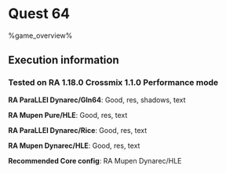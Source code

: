 # Quest 64 

%game_overview%

## Execution information

### Tested on RA 1.18.0 Crossmix 1.1.0 Performance mode

**RA ParaLLEl Dynarec/Gln64**: Good, res, shadows, text

**RA Mupen Pure/HLE**: Good, res, text

**RA ParaLLEl Dynarec/Rice**: Good, res, text

**RA Mupen Dynarec/HLE**: Good, res, text

**Recommended Core config**: RA Mupen Dynarec/HLE